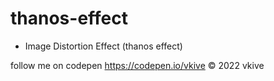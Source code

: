 # thanos-effect

* Image Distortion Effect (thanos effect)

follow me on codepen https://codepen.io/vkive © 2022 vkive
